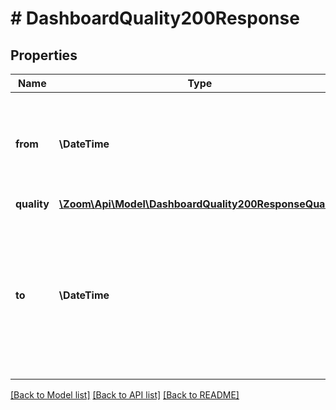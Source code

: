 # # DashboardQuality200Response

## Properties

Name | Type | Description | Notes
------------ | ------------- | ------------- | -------------
**from** | **\DateTime** | The report&#39;s start date. This value must be within the past six months. | [optional]
**quality** | [**\Zoom\Api\Model\DashboardQuality200ResponseQuality**](DashboardQuality200ResponseQuality.md) |  | [optional]
**to** | **\DateTime** | The report&#39;s end date. This value must be within the past six months and cannot exceed a month from the &#x60;from&#x60; value. | [optional]

[[Back to Model list]](../../README.md#models) [[Back to API list]](../../README.md#endpoints) [[Back to README]](../../README.md)
